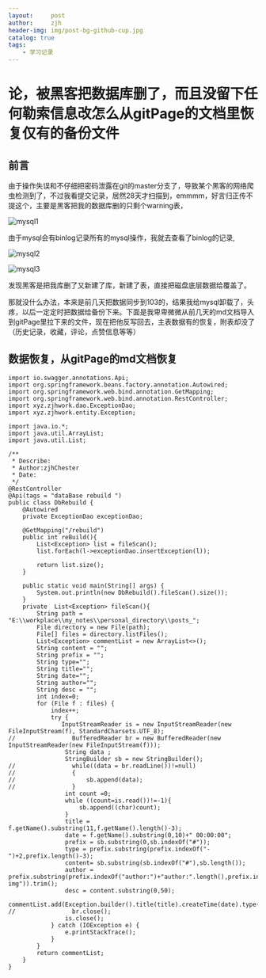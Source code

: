 ```yaml
---
layout:     post
author:     zjh
header-img: img/post-bg-github-cup.jpg
catalog: true
tags:
    - 学习记录
---
```

# 论，被黑客把数据库删了，而且没留下任何勒索信息改怎么从gitPage的文档里恢复仅有的备份文件
## 前言
由于操作失误和不仔细把密码泄露在git的master分支了，导致某个黑客的网络爬虫检测到了，不过我看提交记录，居然28天才扫描到，emmmm，好言归正传不提这个，主要是黑客把我的数据库删的只剩个warning表，   

![mysql1](http://img.zjhwork.xyz/mysql1.png)    

由于mysql会有binlog记录所有的mysql操作，我就去查看了binlog的记录,    

![mysql2](http://img.zjhwork.xyz/mysql2.png)    

![mysql3](http://img.zjhwork.xyz/mysql3.png)      

发现黑客是把我库删了又新建了库，新建了表，直接把磁盘底层数据给覆盖了。

那就没什么办法，本来是前几天把数据同步到103的，结果我给mysql卸载了，头疼，以后一定定时把数据给备份下来。下面是我卑卑微微从前几天的md文档导入到gitPage里拉下来的文件，现在把他反写回去，主表数据有的恢复，附表却没了（历史记录，收藏，评论，点赞信息等等）
## 数据恢复，从gitPage的md文档恢复
```
import io.swagger.annotations.Api;
import org.springframework.beans.factory.annotation.Autowired;
import org.springframework.web.bind.annotation.GetMapping;
import org.springframework.web.bind.annotation.RestController;
import xyz.zjhwork.dao.ExceptionDao;
import xyz.zjhwork.entity.Exception;

import java.io.*;
import java.util.ArrayList;
import java.util.List;

/**
 * Describe:
 * Author:zjhChester
 * Date:
 */
@RestController
@Api(tags = "dataBase rebuild ")
public class DbRebuild {
    @Autowired
    private ExceptionDao exceptionDao;

    @GetMapping("/rebuild")
    public int reBuild(){
        List<Exception> list = fileScan();
        list.forEach(l->exceptionDao.insertException(l));

        return list.size();
    }

    public static void main(String[] args) {
        System.out.println(new DbRebuild().fileScan().size());
    }
    private  List<Exception> fileScan(){
        String path = "E:\\workplace\\my_notes\\personal_directory\\posts_";
        File directory = new File(path);
        File[] files = directory.listFiles();
        List<Exception> commentList = new ArrayList<>();
        String content = "";
        String prefix = "";
        String type="";
        String title="";
        String date="";
        String author="";
        String desc = "";
        int index=0;
        for (File f : files) {
            index++;
            try {
               InputStreamReader is = new InputStreamReader(new FileInputStream(f), StandardCharsets.UTF_8);
//                BufferedReader br = new BufferedReader(new InputStreamReader(new FileInputStream(f)));
                String data ;
                StringBuilder sb = new StringBuilder();
//                while((data = br.readLine())!=null)
//                {
//                    sb.append(data);
//                }
                int count =0;
                while ((count=is.read())!=-1){
                    sb.append((char)count);
                }
                title = f.getName().substring(11,f.getName().length()-3);
                date = f.getName().substring(0,10)+" 00:00:00";
                prefix = sb.substring(0,sb.indexOf("#"));
                type = prefix.substring(prefix.indexOf("- ")+2,prefix.length()-3);
                content= sb.substring(sb.indexOf("#"),sb.length());
                author = prefix.substring(prefix.indexOf("author:")+"author:".length(),prefix.indexOf("header-img")).trim();
                desc = content.substring(0,50);
                commentList.add(Exception.builder().title(title).createTime(date).type(type).content(content).author(author).desc(desc).build());
//                br.close();
                is.close();
            } catch (IOException e) {
                e.printStackTrace();
            }
        }
        return commentList;
    }
}

```